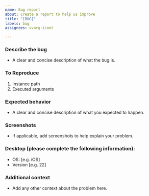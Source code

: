 ```yaml
---
name: Bug report
about: Create a report to help us improve
title: "[BUG]"
labels: bug
assignees: vvarg-iinet

---
```


### **Describe the bug**
* A clear and concise description of what the bug is.

### **To Reproduce**
1. Instance path
2. Executed arguments

### **Expected behavior**
* A clear and concise description of what you expected to happen.

### **Screenshots**
* If applicable, add screenshots to help explain your problem.

### **Desktop (please complete the following information):**
* OS: [e.g. iOS]
* Version [e.g. 22]

### **Additional context**
* Add any other context about the problem here.
